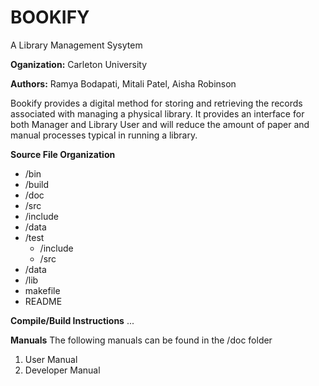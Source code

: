 # BOOKIFY
A Library Management Sysytem

**Oganization:** Carleton University

**Authors:** Ramya Bodapati, Mitali Patel, Aisha Robinson

Bookify provides a digital method for storing and retrieving the records associated with managing a physical library. It provides an interface for both Manager and Library User and will reduce the amount of paper and manual processes typical in running a library.

**Source File Organization**
- /bin
- /build
- /doc
- /src 
- /include 
- /data
- /test
    + /include 
    + /src 
- /data
- /lib 
- makefile 
- README

**Compile/Build Instructions**
...

**Manuals**
The following manuals can be found in the /doc folder
1. User Manual
2. Developer Manual
